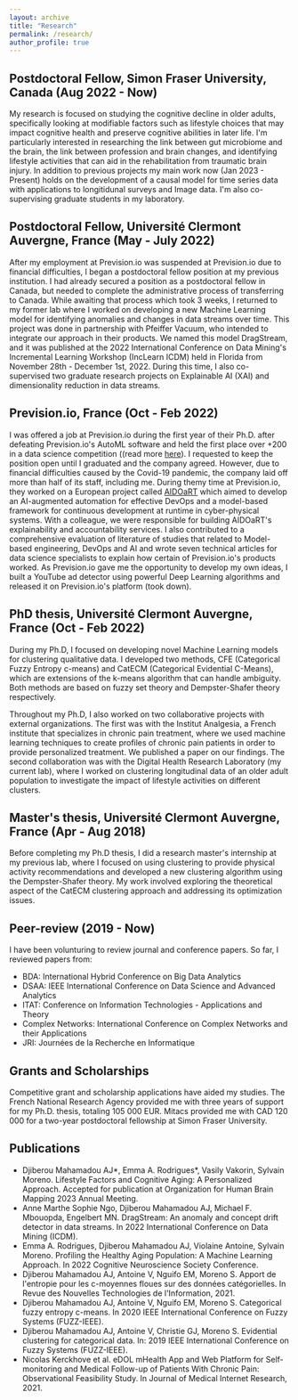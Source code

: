 ```yaml
---
layout: archive
title: "Research"
permalink: /research/
author_profile: true
---
```


Postdoctoral Fellow, Simon Fraser University, Canada (Aug 2022 - Now)
------
My research is focused on studying the cognitive decline in older adults, specifically looking at modifiable factors such as lifestyle choices that may impact cognitive health and preserve cognitive abilities in later life. I'm particularly interested in researching the link between gut microbiome and the brain, the link between profession and brain changes, and identifying lifestyle activities that can aid in the rehabilitation from traumatic brain injury. In addition to previous projects my main work now (Jan 2023 - Present) holds on the development of a causal model for time series data with applications to longitidunal surveys and Image data. I'm also co-supervising graduate students in my laboratory.

Postdoctoral Fellow, Université Clermont Auvergne, France (May - July 2022)
------
After my employment at Prevision.io was suspended at Prevision.io due to financial difficulties, I began a postdoctoral fellow position at my previous institution. I had already secured a position as a postdoctoral fellow in Canada, but needed to complete the administrative process of transferring to Canada. While awaiting that process which took 3 weeks, I returned to my former lab where I worked on developing a new Machine Learning model for identifying anomalies and changes in data streams over time. This project was done in partnership with Pfeiffer Vacuum, who intended to integrate our approach in their products. We named this model DragStream, and it was published at the 2022 International Conference on Data Mining's Incremental Learning Workshop (IncLearn ICDM) held in Florida from November 28th - December 1st, 2022. During this time, I also co-supervised two graduate research projects on Explainable AI (XAI) and dimensionality reduction in data streams.


Prevision.io, France (Oct - Feb 2022)
------
I was offered a job at Prevision.io during the first year of their Ph.D. after defeating Prevision.io's AutoML software and held the first place over +200 in a data science competition ((read more [here](https://abdjiber.github.io/posts/2019/07/data-science-follow-up)). I requested to keep the position open until I graduated and the company agreed. However, due to financial difficulties caused by the Covid-19 pandemic, the company laid off more than half of its staff, including me. During themy time at Prevision.io, they worked on a European project called [AIDOaRT](https://www.aidoart.eu/) which aimed to develop an AI-augmented automation for effective DevOps and a model-based framework for continuous development at runtime in cyber-physical systems. With a colleague, we were responsible for building AIDOaRT's explainability and accountability services. I also contributed to a comprehensive evaluation of literature of studies that related to Model-based engineering, DevOps and AI and wrote seven technical articles for data science specialists to explain how certain of Prevision.io's products worked. As Prevision.io gave me the opportunity to develop my own ideas, I built a YouTube ad detector using powerful Deep Learning algorithms and released it on Prevision.io's platform (took down).

PhD thesis, Université Clermont Auvergne, France (Oct - Feb 2022)
------
During my Ph.D, I focused on developing novel Machine Learning models for clustering qualitative data. I developed two methods, CFE (Categorical Fuzzy Entropy c-means) and CatECM (Categorical Evidential C-Means), which are extensions of the k-means algorithm that can handle ambiguity. Both methods are based on fuzzy set theory and Dempster-Shafer theory respectively.

Throughout my Ph.D, I also worked on two collaborative projects with external organizations. The first was with the Institut Analgesia, a French institute that specializes in chronic pain treatment, where we used machine learning techniques to create profiles of chronic pain patients in order to provide personalized treatment. We published a paper on our findings. The second collaboration was with the Digital Health Research Laboratory (my current lab), where I worked on clustering longitudinal data of an older adult population to investigate the impact of lifestyle activities on different clusters.

Master's thesis, Université Clermont Auvergne, France (Apr - Aug 2018)
------
Before completing my Ph.D thesis, I did a research master's internship at my previous lab, where I focused on using clustering to provide physical activity recommendations and developed a new clustering algorithm using the Dempster-Shafer theory. My work involved exploring the theoretical aspect of the CatECM clustering approach and addressing its optimization issues.

Peer-review (2019 - Now)
------
I have been volunturing to review journal and conference papers. So far, I reviewed papers from:
- BDA: International Hybrid Conference on Big Data Analytics
- DSAA: IEEE International Conference on Data Science and Advanced Analytics
- ITAT: Conference on Information Technologies - Applications and Theory
- Complex Networks: International Conference on Complex Networks and their Applications 
- JRI: Journées de la Recherche en Informatique

Grants and Scholarships
------
Competitive grant and scholarship applications have aided my studies. The French National Research Agency provided me with three years of support for my Ph.D. thesis, totaling 105 000 EUR. Mitacs provided me with CAD 120 000 for a two-year postdoctoral fellowship at Simon Fraser University.

Publications
---
- Djiberou Mahamadou AJ*, Emma A. Rodrigues*, Vasily Vakorin, Sylvain Moreno. Lifestyle Factors and Cognitive Aging: A Personalized Approach. Accepted for publication at Organization for Human Brain Mapping 2023 Annual Meeting.
- Anne Marthe Sophie Ngo, Djiberou Mahamadou AJ, Michael F. Mbouopda, Engelbert MN. DragStream: An anomaly and concept drift detector in data streams. In 
2022 International Conference on Data Mining (ICDM).
- Emma A. Rodrigues, Djiberou Mahamadou AJ, Violaine Antoine, Sylvain Moreno. Profiling the Healthy Aging Population: A Machine Learning Approach. In 2022 Cognitive Neuroscience Society Conference.
- Djiberou Mahamadou AJ, Antoine V, Nguifo EM, Moreno S. Apport de l'entropie pour les c-moyennes floues sur des données catégorielles. In Revue des Nouvelles Technologies de l'Information, 2021.
- Djiberou Mahamadou AJ, Antoine V, Nguifo EM, Moreno S. Categorical fuzzy entropy c-means. In 2020 IEEE International Conference on Fuzzy Systems (FUZZ-IEEE).
- Djiberou Mahamadou AJ, Antoine V, Christie GJ, Moreno S. Evidential clustering for categorical data. In: 2019 IEEE International Conference on Fuzzy
Systems (FUZZ-IEEE).
- Nicolas Kerckhove et al. eDOL mHealth App and Web Platform for Self-monitoring and Medical Follow-up of Patients With Chronic Pain: Observational Feasibility Study. In Journal of Medical Internet Research, 2021.
